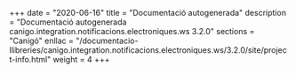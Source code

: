 +++
date        = "2020-06-16"
title       = "Documentació autogenerada"
description = "Documentació autogenerada canigo.integration.notificacions.electroniques.ws 3.2.0"
sections    = "Canigó"
enllac		= "/documentacio-llibreries/canigo.integration.notificacions.electroniques.ws/3.2.0/site/project-info.html"
weight      = 4
+++
